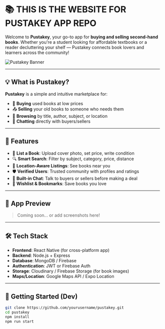 # 📚 THIS IS THE WEBSITE FOR PUSTAKEY APP REPO 

Welcome to **Pustakey**, your go-to app for **buying and selling second-hand books**. Whether you're a student looking for affordable textbooks or a reader decluttering your shelf — Pustakey connects book lovers and learners across the community!

![Pustakey Banner](./assets/pustakey-banner.png) <!-- Optional visual -->

---

## 💡 What is Pustakey?

**Pustakey** is a simple and intuitive marketplace for:
- 🛒 **Buying** used books at low prices
- 📤 **Selling** your old books to someone who needs them
- 🔎 **Browsing** by title, author, subject, or location
- 💬 **Chatting** directly with buyers/sellers

---

## 📲 Features

- 📘 **List a Book**: Upload cover photo, set price, write condition
- 🔍 **Smart Search**: Filter by subject, category, price, distance
- 📍 **Location-Aware Listings**: See books near you
- 🛡️ **Verified Users**: Trusted community with profiles and ratings
- 💬 **Built-in Chat**: Talk to buyers or sellers before making a deal
- 🧾 **Wishlist & Bookmarks**: Save books you love

---

## 📱 App Preview

> Coming soon... or add screenshots here!

---

## 🛠 Tech Stack

- **Frontend**: React Native (for cross-platform app)
- **Backend**: Node.js + Express
- **Database**: MongoDB / Firebase
- **Authentication**: JWT or Firebase Auth
- **Storage**: Cloudinary / Firebase Storage (for book images)
- **Maps/Location**: Google Maps API / Expo Location

---

## 🚀 Getting Started (Dev)

```bash
git clone https://github.com/yourusername/pustakey.git
cd pustakey
npm install
npm run start
